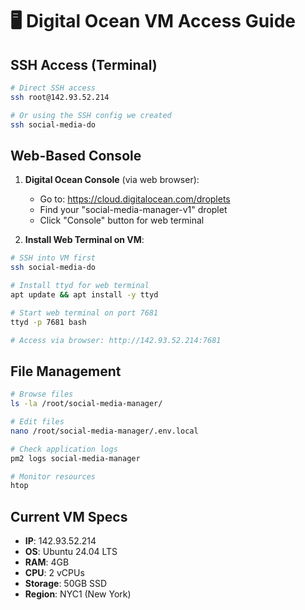 # 🖥️ Digital Ocean VM Access Guide

## SSH Access (Terminal)
```bash
# Direct SSH access
ssh root@142.93.52.214

# Or using the SSH config we created
ssh social-media-do
```

## Web-Based Console
1. **Digital Ocean Console** (via web browser):
   - Go to: https://cloud.digitalocean.com/droplets
   - Find your "social-media-manager-v1" droplet  
   - Click "Console" button for web terminal

2. **Install Web Terminal on VM**:
```bash
# SSH into VM first
ssh social-media-do

# Install ttyd for web terminal
apt update && apt install -y ttyd

# Start web terminal on port 7681
ttyd -p 7681 bash

# Access via browser: http://142.93.52.214:7681
```

## File Management
```bash
# Browse files
ls -la /root/social-media-manager/

# Edit files  
nano /root/social-media-manager/.env.local

# Check application logs
pm2 logs social-media-manager

# Monitor resources
htop
```

## Current VM Specs
- **IP**: 142.93.52.214
- **OS**: Ubuntu 24.04 LTS
- **RAM**: 4GB  
- **CPU**: 2 vCPUs
- **Storage**: 50GB SSD
- **Region**: NYC1 (New York)